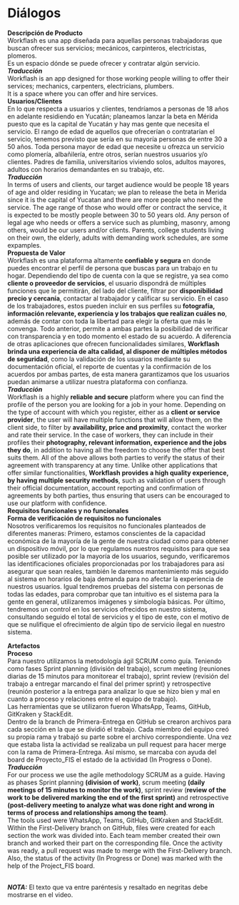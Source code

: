 <h1>Diálogos</h1>

**Descripción de Producto**
<br>
Workflash es una app diseñada para aquellas personas trabajadoras que buscan ofrecer sus servicios; mecánicos, carpinteros, electricistas, plomeros. <br>Es un espacio dónde se puede ofrecer y contratar algún servicio.<br>
***Traducción***<br>
Workflash is an app designed for those working people willing to offer their services; mechanics, carpenters, electricians, plumbers. <br>It is a space where you can offer and hire services.
<br>
**Usuarios/Clientes**
<br>
En lo que respecta a usuarios y clientes, tendríamos a personas de 18 años en adelante residiendo en Yucatán; planeamos lanzar la beta en Mérida puesto que es la capital de Yucatán y hay mas gente que necesita el servicio. El rango de edad de aquellos que ofrecerían o contratarían el servicio, tenemos previsto que sería en su mayoría personas de entre 30 a 50 años. 
Toda persona mayor de edad que necesite u ofrezca un servicio como plomería, albañilería, entre otros, serían nuestros usuarios y/o clientes. Padres de familia, universitarios viviendo solos, adultos mayores, adultos con horarios demandantes en su trabajo, etc. 
<br>
***Traducción***<br>
In terms of users and clients, our target audience would be people 18 years of age and older residing in Yucatan; we plan to release the beta in Merida since it is the capital of Yucatan and there are more people who need the service. The age range of those who would offer or contract the service, it is expected to be mostly people between 30 to 50 years old. 
Any person of legal age who needs or offers a service such as plumbing, masonry, among others, would be our users and/or clients. Parents, college students living on their own, the elderly, adults with demanding work schedules, are some expamples. 
<br>
**Propuesta de Valor**
<br>
Workflash es una plataforma altamente **confiable y segura** en donde puedes encontrar el perfil de persona que buscas para un trabajo en tu hogar. Dependiendo del tipo de cuenta con la que se registre, ya sea como **cliente o proveedor de servicios**, el usuario dispondrá de múltiples funciones que le permitirán, del lado del cliente, filtrar por **disponibilidad precio y cercanía**, contactar al trabajador y calificar su servicio. En el caso de los trabajadores, estos pueden incluir en sus perfiles su **fotografía, información relevante, experiencia y los trabajos que realizan cuáles no**, además de contar con toda la libertad para elegir la oferta que más le convenga. Todo anterior, permite a ambas partes la posibilidad de verificar con transparencia y en todo momento el estado de su acuerdo.
A diferencia de otras aplicaciones que ofrecen funcionalidades similares, **Workflash brinda una experiencia de alta calidad, al disponer de múltiples métodos de seguridad**, como la validación de los usuarios mediante su documentación oficial, el reporte de cuentas y la confirmación de los acuerdos por ambas partes, de esta manera garantizamos que los usuarios puedan animarse a utilizar nuestra plataforma con confianza.
<br>
***Traducción***<br>
Workflash is a highly **reliable and secure** platform where you can find the profile of the person you are looking for a job in your home. Depending on the type of account with which you register, either as a **client or service provider**, the user will have multiple functions that will allow them, on the client side, to filter by **availability, price and proximity**, contact the worker and rate their service. In the case of workers, they can include in their profiles their **photography, relevant information, experience and the jobs they do**, in addition to having all the freedom to choose the offer that best suits them. All of the above allows both parties to verify the status of their agreement with transparency at any time.
Unlike other applications that offer similar functionalities, **Workflash provides a high quality experience, by having multiple security methods**, such as validation of users through their official documentation, account reporting and confirmation of agreements by both parties, thus ensuring that users can be encouraged to use our platform with confidence.
<br>
**Requisitos funcionales y no funcionales**<br>
**Forma de verificación de requisitos no funcionales**<br> 
Nosotros verificaremos los requisitos no funcionales planteados de diferentes maneras: Primero, estamos conscientes de la capacidad económica de la mayoría de la gente de nuestra ciudad como para obtener un dispositivo móvil, por lo que regulamos nuestros requisitos para que sea posible ser utilizado por la mayoría de los usuarios, segundo, verificaremos las identificaciones oficiales proporcionadas por los trabajadores para asi asegurar que sean reales, también le daremos mantenimiento más seguido al sistema en horarios de baja demanda para no afectar la experiencia de nuestros usuarios. Igual tendremos pruebas del sistema con personas de todas las edades, para comprobar que tan intuitivo es el sistema para la gente en general, utilizaremos imágenes y simbología básicas. Por último, tendremos un control en los servicios ofrecidos en nuestro sistema, consultando seguido el total de servicios y el tipo de este, con el motivo de que se nulifique el ofrecimiento de algún tipo de servicio ilegal en nuestro sistema.

**Artefactos**<br>
**Proceso**<br>
Para nuestro utilizamos la metodología ágil SCRUM como guía. Teniendo como fases Sprint planning (división del trabajo),  scrum meeting (reuniones diarias de 15 minutos para monitorear el trabajo), sprint review (revisión del trabajo a entregar marcando el final del primer sprint) y retrospective (reunión posterior a la entrega para analizar lo que se hizo bien y mal en cuanto a proceso y relaciones entre el equipo de trabajo).<br> Las herramientas que se utilizaron fueron WhatsApp, Teams, GitHub, GitKraken y StackEdit.<br>Dentro de la branch de Primera-Entrega en GitHub se crearon archivos para cada sección en la que se dividió el trabajo. Cada miembro del equipo creó su propia rama y trabajó su parte sobre el archivo correspondiente. Una vez que estaba lista la actividad se realizaba un pull request para hacer merge con la rama de Primera-Entrega. Así mismo, se marcaba con ayuda del board de Proyecto_FIS el estado de la actividad (In Progress o Done).<br>
***Traducción*** 
<br>For our process we use the agile methodology SCRUM as a guide. Having as phases Sprint planning **(division of work)**, scrum meeting **(daily meetings of 15 minutes to monitor the work)**, sprint review (**review of the work to be delivered marking the end of the first sprint)** and retrospective **(post-delivery meeting to analyze what was done right and wrong in terms of process and relationships among the team)**. <br>The tools used were WhatsApp, Teams, GitHub, GitKraken and StackEdit.<br>Within the First-Delivery branch on GitHub, files were created for each section the work was divided into. Each team member created their own branch and worked their part on the corresponding file. Once the activity was ready, a pull request was made to merge with the First-Delivery branch. Also, the status of the activity (In Progress or Done) was marked with the help of the Project_FIS board.

<br>***NOTA:*** El texto que va entre paréntesis y resaltado en negritas debe mostrarse en el video.

<!--stackedit_data:
eyJoaXN0b3J5IjpbLTE2NzY2Mzk5MTgsLTcyOTUyMDU0MSw2MT
k5MzIxMjEsLTkzMjMxMTIyMSw3Nzk1NDQ1MzFdfQ==
-->